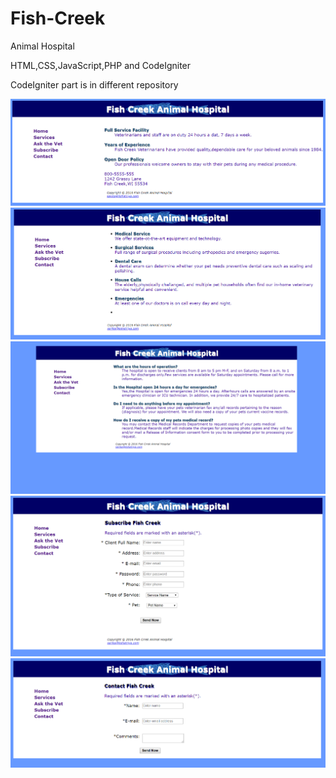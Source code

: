 # Fish-Creek
Animal Hospital 

 HTML,CSS,JavaScript,PHP and CodeIgniter
 
 CodeIgniter part is in different repository
 
![Index Page](https://github.com/SarikaRKshatriya/Fish-Creek/blob/master/FishCreek1.png)
![Services](https://github.com/SarikaRKshatriya/Fish-Creek/blob/master/Services.png)
![Ask Vet](https://github.com/SarikaRKshatriya/Fish-Creek/blob/master/AskVet.png)
![Subscribe](https://github.com/SarikaRKshatriya/Fish-Creek/blob/master/Subscribe.png)
![Contact](https://github.com/SarikaRKshatriya/Fish-Creek/blob/master/Contact.png)


